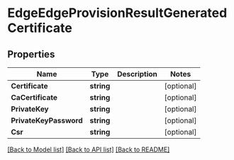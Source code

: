 # EdgeEdgeProvisionResultGeneratedCertificate

## Properties

Name | Type | Description | Notes
------------ | ------------- | ------------- | -------------
**Certificate** | **string** |  | [optional] 
**CaCertificate** | **string** |  | [optional] 
**PrivateKey** | **string** |  | [optional] 
**PrivateKeyPassword** | **string** |  | [optional] 
**Csr** | **string** |  | [optional] 

[[Back to Model list]](../README.md#documentation-for-models) [[Back to API list]](../README.md#documentation-for-api-endpoints) [[Back to README]](../README.md)


